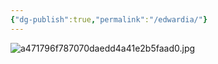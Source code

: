 ```yaml
---
{"dg-publish":true,"permalink":"/edwardia/"}
---
```


![a471796f787070daedd4a41e2b5faad0.jpg](/img/user/a471796f787070daedd4a41e2b5faad0.jpg)